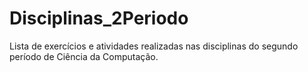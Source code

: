 # Disciplinas_2Periodo
 Lista de exercícios e atividades realizadas nas disciplinas do segundo período de Ciência da Computação.
